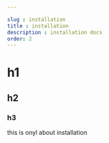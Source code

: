 ```yaml
---

slug : installation
title : installation
description : installation docs
order: 2
---
```


# h1

## h2

### h3


this is onyl about installation